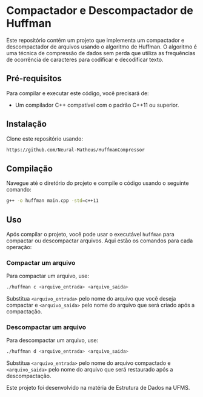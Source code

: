 # Compactador e Descompactador de Huffman

Este repositório contém um projeto que implementa um compactador e descompactador de arquivos usando o algoritmo de Huffman. O algoritmo é uma técnica de compressão de dados sem perda que utiliza as frequências de ocorrência de caracteres para codificar e decodificar texto.

## Pré-requisitos

Para compilar e executar este código, você precisará de:

- Um compilador C++ compatível com o padrão C++11 ou superior.

## Instalação

Clone este repositório usando:

```bash
https://github.com/Neural-Matheus/HuffmanCompressor
```

## Compilação

Navegue até o diretório do projeto e compile o código usando o seguinte comando:

```bash
g++ -o huffman main.cpp -std=c++11
```

## Uso

Após compilar o projeto, você pode usar o executável `huffman` para compactar ou descompactar arquivos. Aqui estão os comandos para cada operação:

### Compactar um arquivo

Para compactar um arquivo, use:

```bash
./huffman c <arquivo_entrada> <arquivo_saida>
```

Substitua `<arquivo_entrada>` pelo nome do arquivo que você deseja compactar e `<arquivo_saida>` pelo nome do arquivo que será criado após a compactação.

### Descompactar um arquivo

Para descompactar um arquivo, use:

```bash
./huffman d <arquivo_entrada> <arquivo_saida>
```

Substitua `<arquivo_entrada>` pelo nome do arquivo compactado e `<arquivo_saida>` pelo nome do arquivo que será restaurado após a descompactação.

Este projeto foi desenvolvido na matéria de Estrutura de Dados na UFMS.
